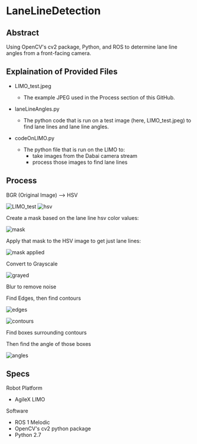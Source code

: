 # LaneLineDetection
## Abstract
Using OpenCV's cv2 package, Python, and ROS to determine lane line angles from a front-facing camera.

## Explaination of Provided Files

- LIMO_test.jpeg
  - The example JPEG used in the Process section of this GitHub.

- laneLineAngles.py
  - The python code that is run on a test image (here, LIMO_test.jpeg) to find lane lines and lane line angles.
 
- codeOnLIMO.py
  - The python file that is run on the LIMO to:
     - take images from the Dabai camera stream
     - process those images to find lane lines

## Process

BGR (Original Image) --> HSV

![LIMO_test](https://github.com/OryWickizer/LaneLineDetection/assets/22403868/3d6ce05c-6701-4a81-9999-6db38b8fe7b7)
![hsv](https://github.com/OryWickizer/LaneLineDetection/assets/22403868/0b3dace3-c8d7-4045-8071-9406a128091b)

Create a mask based on the lane line hsv color values:

![mask](https://github.com/OryWickizer/LaneLineDetection/assets/22403868/a5c842df-c941-4192-bc0e-908fcd218fdc)

Apply that mask to the HSV image to get just lane lines:

![mask applied](https://github.com/OryWickizer/LaneLineDetection/assets/22403868/69997a48-c100-4f11-829c-9305e4554313)

Convert to Grayscale

![grayed](https://github.com/OryWickizer/LaneLineDetection/assets/22403868/84512c86-2d98-4c36-bc72-829d92ae4f54)

Blur to remove noise

Find Edges, then find contours

![edges](https://github.com/OryWickizer/LaneLineDetection/assets/22403868/2288e272-acfc-4493-b17c-ec8f2e264947)

![contours](https://github.com/OryWickizer/LaneLineDetection/assets/22403868/1d1c52cd-7a1a-4e5d-b6ca-f444e35931e2)

Find boxes surrounding contours

Then find the angle of those boxes

![angles](https://github.com/OryWickizer/LaneLineDetection/assets/22403868/78a43697-ce84-40fa-8057-9e8c1eff53ab)

## Specs
Robot Platform

- AgileX LIMO

Software
- ROS 1 Melodic
- OpenCV's cv2 python package
- Python 2.7
